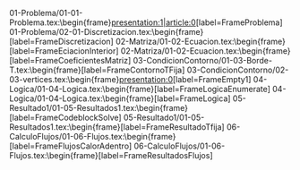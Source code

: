 01-Problema/01-01-Problema.tex:\begin{frame}<presentation:1|article:0>[label=FrameProblema]
01-Problema/02-01-Discretizacion.tex:\begin{frame}<presentation>[label=FrameDiscretizacion]
02-Matriza/01-02-Ecuacion.tex:\begin{frame}<presentation>[label=FrameEciacionInterior]
02-Matriza/01-02-Ecuacion.tex:\begin{frame}<presentation>[label=FrameCoeficientesMatriz]
03-CondicionContorno/01-03-Borde-T.tex:\begin{frame}<presentation>[label=FrameContornoTFija]
03-CondicionContorno/02-03-vertices.tex:\begin{frame}<presentation:0>[label=FrameEmpty1]
04-Logica/01-04-Logica.tex:\begin{frame}<presentation>[label=FrameLogicaEnumerate]
04-Logica/01-04-Logica.tex:\begin{frame}<presentation>[label=FrameLogica]
05-Resultado1/01-05-Resultados1.tex:\begin{frame}<presentation>[label=FrameCodeblockSolve]
05-Resultado1/01-05-Resultados1.tex:\begin{frame}<presentation>[label=FrameResultadoTfija]
06-CalculoFlujos/01-06-Flujos.tex:\begin{frame}<presentation>[label=FrameFlujosCalorAdentro]
06-CalculoFlujos/01-06-Flujos.tex:\begin{frame}<presentation>[label=FrameResultadosFlujos]
